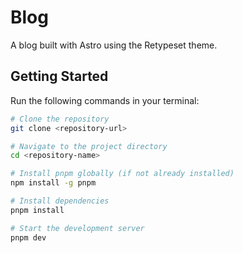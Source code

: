 # Blog
A blog built with Astro using the Retypeset theme.

## Getting Started
Run the following commands in your terminal:

```bash
# Clone the repository
git clone <repository-url>

# Navigate to the project directory
cd <repository-name>

# Install pnpm globally (if not already installed)
npm install -g pnpm

# Install dependencies
pnpm install

# Start the development server
pnpm dev
```